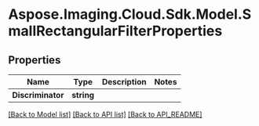 # Aspose.Imaging.Cloud.Sdk.Model.SmallRectangularFilterProperties
## Properties

Name | Type | Description | Notes
------------ | ------------- | ------------- | -------------
**Discriminator** | **string** |  | 

[[Back to Model list]](API_README.md#documentation-for-models) [[Back to API list]](API_README.md#documentation-for-api-endpoints) [[Back to API_README]](API_README.md)

